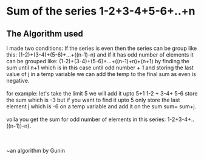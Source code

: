 <h1>Sum of the series 1-2+3-4+5-6+..+n</h1>
<h2>The Algorithm used</h2>
<p>I made two conditions:
If the series is even then the series can be group like this: (1-2)+(3-4)+(5-6)+...+((n-1)-n)
and if it has odd number of elements it can be grouped like: (1-2)+(3-4)+(5-6)+...+((n-1)+n)+(n+1) 
by finding the sum until n+1 which is in this case until odd number + 1 and storing the last value of j in a temp variable we can add the temp to the final sum as even is negative.<br><br>
for example: let's take the limit 5
we will add it upto 5+1
1-2 + 3-4+ 5-6
store the sum
which is -3
but if you want to find it upto 5 only store the last element j which is -6 on a temp variable and add it on the sum
sum= sum+j.
<br>
<br>
voila you get the sum for odd number of elements in this series: 1-2+3-4+..((n-1))-n).</p>
<br>
<br>
~an algorithm by Gunin
